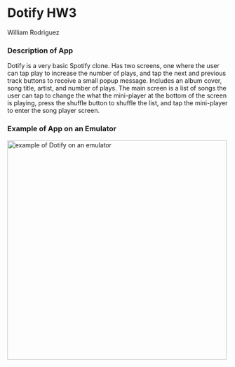 # Dotify HW3
William Rodriguez

### Description of App
Dotify is a very basic Spotify clone. Has two screens, one where the user can tap play to increase the number of plays, and tap the next and previous track buttons to receive a small popup message. Includes an album cover, song title, artist, and number of plays. The main screen is a list of songs the user can tap to change the what the mini-player at the bottom of the screen is playing, press the shuffle button to shuffle the list, and tap the mini-player to enter the song player screen.


### Example of App on an Emulator
<image src='./example.PNG' alt='example of Dotify on an emulator' height="500"/>
